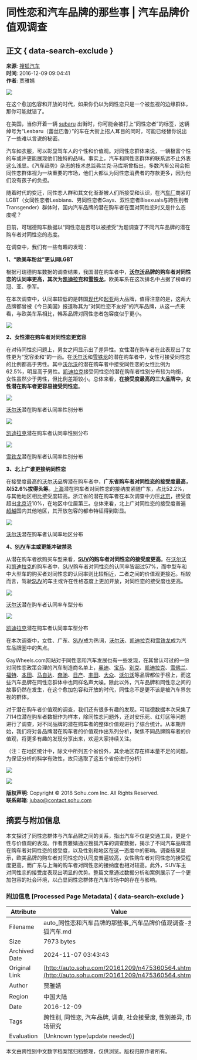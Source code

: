 # 同性恋和汽车品牌的那些事 | 汽车品牌价值观调查

## 正文 { data-search-exclude }


**来源**: [搜狐汽车](http://auto.sohu.com/20161209/n475360564.shtml)  
**时间**: 2016-12-09 09:04:41  
**作者**: 贾雅婧

![](http://img.mp.itc.cn/upload/20161209/64e83fa4590a414a86923ceaf7e94f15_th.jpg)

在这个愈加包容和开放的时代，如果你仍以为同性恋只是一个被忽视的边缘群体，那你可能就错了。

在美国，当你开着一辆 [subaru](http://subaru.auto.sohu.com/) 出街时，你可能会被打上“同性恋者”的标签，这辆绰号为“Lesbaru（蕾丝巴鲁）”的车在大街上招人耳目的同时，可能已经替你说出了一些难以言说的秘密。

汽车如衣服，可以彰显驾车人的个性和价值观。对同性恋群体来说，一辆极富个性的车或许更能展现他们独特的品味。事实上，汽车和同性恋群体的联系远不止外表这么浅显。《汽车趋势》杂志的技术总监弗兰克·马库斯曾指出，多数汽车公司会把同性恋群体视为一块重要的市场，他们大都认为同性恋消费者的存款更多，因为他们没有孩子的负担。

随着时代的变迁，同性恋人群和其文化渐渐被人们所接受和认识，在汽[车厂](http://db.auto.sohu.com/baike/248.shtml)商紧盯LGBT（女同性恋者Lesbians、男同性恋者Gays、双性恋者Bisexuals与跨性别者Transgender）群体时，国内汽车品牌的潜在购车者在面对同性恋时又是什么态度呢？

日前，可瑞德购车数据以“同性恋是否可以被接受”为题调查了不同汽车品牌的潜在购车者对同性恋的态度。

在调查中，我们有一些有趣的发现：

**1、“欧美车粉丝”更认同LGBT**

根据可瑞德购车数据的调查结果，我国潜在购车者中，**[沃尔沃](http://volvo.auto.sohu.com/)品牌的购车者对同性恋的认同率更高，其次为[凯迪拉克](http://cadillac.auto.sohu.com/)和[雪铁龙](http://citroen.auto.sohu.com/)**，欧美车系在这次排名中占据了榜单的冠、亚、季军。

在本次调查中，认同率较低的是韩国[现代](http://hyundai.auto.sohu.com/)和[起亚](http://kia.auto.sohu.com/)两大品牌，值得注意的是，这两大品牌都曾被《今日美国》报道称其为“对同性恋不友好”的汽车品牌，从这一点来看，与欧美车系相比，韩系品牌对同性恋者包容度似乎更小。

![](http://img.mp.itc.cn/upload/20161209/4b23b78a16cd4ccf85a0e097c9cf3a44_th.jpg)

**2、女性潜在购车者对同性恋更宽容**

在对待同性恋问题上，男女之间显示出了差异性。女性潜在购车者在此表现出了女性更为“宽容柔和”的一面。在[沃尔沃](http://volvo.auto.sohu.com/)和[雪铁龙](http://citroen.auto.sohu.com/)的潜在购车者中，女性可接受同性恋的比例都高于男性。其中[沃尔沃](http://volvo.auto.sohu.com/)的潜在购车者中接受同性恋的女性比例为62.5%，明显高于男性。[凯迪拉克](http://cadillac.auto.sohu.com/)接受同性恋的潜在购车者性别分布较为均衡，女性虽然少于男性，但比例差距较小。总体来看，**在接受度最高的三大品牌中，女性潜在购车者更容易接受同性恋**。

![](http://img.mp.itc.cn/upload/20161209/c113572663ee49e28249c2acf35082d7_th.jpg)

[沃尔沃](http://volvo.auto.sohu.com/)潜在购车者认同率性别分布

![](http://img.mp.itc.cn/upload/20161209/3e499ff0cb314ef2b71c363beb04d82b_th.jpg)

[凯迪拉克](http://cadillac.auto.sohu.com/)潜在购车者认同率性别分布

![](http://img.mp.itc.cn/upload/20161209/acde55310377453e9ac0f62a1711014f_th.jpg)

[雪铁龙](http://citroen.auto.sohu.com/)潜在购车者认同率性别分布

**3、北上广谁更接纳同性恋**

在接受度最高的[沃尔沃](http://volvo.auto.sohu.com/)品牌潜在购车者中，**广东省购车者对同性恋的接受度最高，以52.6%拔得头筹**。[上海](http://shanghai.auto.sohu.com/)潜在购车者对同性恋的接纳度紧随广东，占比52.2%，与其他地区相比接受度较高。浙江省的潜在购车者在本次调查中力压[北京](http://beijing.auto.sohu.com/)，接受度超出[北京](http://beijing.auto.sohu.com/)近10%，在地区中位居第三。总体来看，北上广对同性恋的接受度普遍[超越](http://db.auto.sohu.com/iveco-2038/5199/)国内其他地区，其开放包容的都市特征得到彰显。

![](http://img.mp.itc.cn/upload/20161209/5578f5f6370845f690db912884194ac9_th.jpg)

[沃尔沃](http://volvo.auto.sohu.com/)潜在购车者认同率地区分布

**4、[SUV](http://db.auto.sohu.com/dongfengfengxing-1122/3392/)车主或更能冲破禁忌**

从潜在购车者欲购买车型来看，**[SUV](http://db.auto.sohu.com/dongfengfengxing-1122/3392/)的购车者对同性恋的接受度更高**。在[沃尔沃](http://volvo.auto.sohu.com/)和[凯迪拉克](http://cadillac.auto.sohu.com/)的购车者中，[SUV](http://db.auto.sohu.com/dongfengfengxing-1122/3392/)购车者对同性恋的认同率皆超过57%，而中型车和中大型车的购买者对同性恋的认同率则比较相近，二者之间的价值观更接近。相较而言，驾驶[SUV](http://db.auto.sohu.com/dongfengfengxing-1122/3392/)的车主或许在性格态度上更加开放，对同性恋的接受度也更高。

![](http://img.mp.itc.cn/upload/20161209/b831b85a0a944a6bbc634133514c9249_th.jpg)

[沃尔沃](http://volvo.auto.sohu.com/)潜在购车者认同率车型分布

![](http://img.mp.itc.cn/upload/20161209/f57f0c6fa4b145f08b3343fa95e8fa52_th.jpg)

[凯迪拉克](http://cadillac.auto.sohu.com/)潜在购车者认同率车型分布

在本次调查中，女性、广东、[SUV](http://db.auto.sohu.com/dongfengfengxing-1122/3392/)成为热词，[沃尔沃](http://volvo.auto.sohu.com/)、[凯迪拉克](http://cadillac.auto.sohu.com/)和[雪铁龙](http://citroen.auto.sohu.com/)成为汽车品牌圈中的焦点。

GayWheels.com网站对于同性恋和汽车发展也有一些发现，在其曾认可过的一份对同性恋政策合理的汽车制造商名单上，[奥迪](http://audi.auto.sohu.com/)、[宝马](http://bmw.auto.sohu.com/)、[别克](http://buick.auto.sohu.com/)、[凯迪拉克](http://cadillac.auto.sohu.com/)、[雪佛兰](http://chevrolet.auto.sohu.com/)、[福特](http://ford.auto.sohu.com/)、[本田](http://honda.auto.sohu.com/)、[马自达](http://mazda.auto.sohu.com/)、[奔驰](http://mercedes-benz.auto.sohu.com/)、[日产](http://nissan.auto.sohu.com/)、[丰田](http://toyota.auto.sohu.com/)、[大众](http://vw.auto.sohu.com/)、[沃尔沃](http://volvo.auto.sohu.com/)等品牌都位于榜上，而这些汽车品牌在同性恋群体中也同样名声大噪。除此以外，汽车品牌和同性恋之间的故事仍然在发生，在这个愈加包容和开放的时代，同性恋不是更不该是被汽车界忽视的群体。

对于潜在购车者价值观的调查，我们还有很多有趣的发现。可瑞德数据本次采集了7114位潜在购车者数据作为样本，除同性恋问题外，还对安乐死、红灯区等问题进行了调查，对不同品牌的潜在购车者的整体价值观进行了综合统计。从本期开始，我们将对各品牌潜在购车者的价值观作出系列分析，聚焦不同品牌购车者的价值观，将更多有趣的发现分享出来，欢迎大家持续关注。

（注：在地区统计中，除文中所列五个省份外，其余地区存在样本量不足的问题，为保证分析的科学有效性，故只选取了这五个省份进行分析）

![](http://img.mp.itc.cn/upload/20161209/150dc542348140a190c5e67cb41c7676_th.jpg)

![](http://img.mp.itc.cn/upload/20161209/9bb259892bcd41efbe0167eb1debac30_th.jpg)

**版权声明**: Copyright © 2018 Sohu.com Inc. All Rights Reserved.  
**联系邮箱**: [jubao@contact.sohu.com](mailto:jubao@contact.sohu.com)

## 摘要与附加信息

<!-- tcd_abstract -->
本文探讨了同性恋群体与汽车品牌之间的关系，指出汽车不仅是交通工具，更是个性与价值观的表现。作者贾雅婧通过搜狐汽车的调查数据，揭示了不同汽车品牌潜在购车者对同性恋的接受度，以及性别和地区在这一态度中的影响。调查结果显示，欧美品牌的购车者对同性恋的认同度普遍较高，女性购车者对同性恋的接受程度更高，而广东与上海的购车者对同性恋的接纳度也相对较高。此外，SUV车主对同性恋的接受度表现出明显的优势。整篇文章通过数据分析和案例展示了一个更加包容的社会环境，以凸显同性恋群体在汽车市场中的存在与影响。
<!-- tcd_abstract_end -->

### 附加信息 [Processed Page Metadata] { data-search-exclude }

| Attribute       | Value                                  |
|-----------------|----------------------------------------|
| Filename        | auto_同性恋和汽车品牌的那些事_汽车品牌价值观调查-搜狐汽车.md                             |
| Size            | 7973 bytes                           |
| Archived Date   | 2024-11-07 03:43:43                             |
| Original Link   | [http://auto.sohu.com/20161209/n475360564.shtml](http://auto.sohu.com/20161209/n475360564.shtml)                       |
| Author          | 贾雅婧                               |
| Region          | 中国大陆                               |
| Date            | 2016-12-09                                 |
| Tags            | 跨性别, 同性恋, 汽车品牌, 调查, 社会接受度, 性别差异, 市场研究                                 |
| Evaluation            | [Unknown type(update needed)]                                 |
<!-- tcd_table_end -->

本文由跨性别中文数字档案馆归档整理，仅供浏览。版权归原作者所有。
